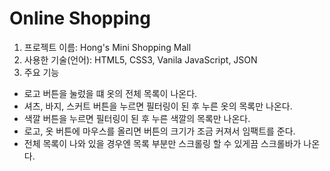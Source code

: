 # Online Shopping

1. 프로젝트 이름: Hong's Mini Shopping Mall
2. 사용한 기술(언어): HTML5, CSS3, Vanila JavaScript, JSON
3. 주요 기능

- 로고 버튼을 눌렀을 떄 옷의 전체 목록이 나온다.
- 셔츠, 바지, 스커트 버튼을 누르면 필터링이 된 후 누른 옷의 목록만 나온다.
- 색깔 버튼을 누르면 필터링이 된 후 누른 색깔의 목록만 나온다.
- 로고, 옷 버튼에 마우스를 올리면 버튼의 크기가 조금 커져서 임팩트를 준다.
- 전체 목록이 나와 있을 경우엔 목록 부분만 스크롤링 할 수 있게끔 스크롤바가 나온다.
